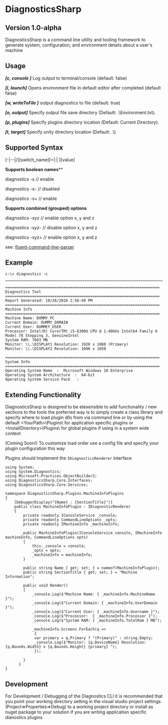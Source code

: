 # DiagnosticsSharp
## Version 1.0-alpha 


DiagnosticsSharp is a command line utility and tooling framework to generate system, configuration, and environment details about a user's machine


## Usage 

***[c, console ]***  	Log output to terminal/console (default: false)

***[l, launch]***		Opens environment file in default editor after completed (default false)

***[w, writeToFile ]***   output diagnostics to file (default: true)

***[o, output]*** 		Specify output file save directory (Default: .\Environment.txt).

***[p, plugins]*** 		Specify plugins directory location (Default: Current Directory).

***[t, target]***		Specify unity directory location (Default: .\\)

## Supported Syntax

[-|--|/][switch_name][=|:| ][value]

**Supports boolean names****

diagnostics -s  // enable

diagnostics -s- // disabled

diagnostics -s+ // enable

**Supports combined (grouped) options**

diagnostics -xyz  // enable option x, y and z

diagnostics -xyz- // disable option x, y and z

diagnostics -xyz+ // enable option x, y and z


see: [fluent-command-line-parser](https://github.com/fclp/fluent-command-line-parser)


## Example 

    c:\> diagnostics -c

----------

    =====================================================================
    Diagnostics Tool
    =====================================================================
    Report Generated: 10/26/2016 2:56:49 PM
    =====================================================================
    Machine Info
    =====================================================================
    Machine Name: DUMMY_PC
    Current Domain: DUMMY_DOMAIN
    Current User: DUMMEY_USER
    Processor: Intel(R) Core(TM) i5-6300U CPU @ 2.40GHz Intel64 Family 6 Model 78 Stepping 3, GenuineIntel
    System RAM: 7603 MB
    Monitor: \\.\DISPLAY1 Resolution: 1920 x 1080 (Primary)
    Monitor: \\.\DISPLAY2 Resolution: 1680 x 1050 
    
    =====================================================================
    System Info
    =====================================================================
    Operating System Name  :  Microsoft Windows 10 Enterprise 
    Operating System Architecture  :  64-bit
    Operating System Service Pack   :
    

## Extending Functionality ##


DiagnosticsSharp is designed to be etexensible 
to add functionality / new sections to the tools 
the preferred way is to simply create a class library and specify where to load plugin dlls from via command line
or by using the default \<YourPath>\Plugins\ for application specific plugins or \<InstallDirectory>\Plugins\ for global plugins if using in a system wide context 

(Coming Soon!) To customize load order use a config file and specify your plugin configuration this way 


Plugins should Implement the `IDiagnosticsRenderer` interface 

    using System;
    using System.Diagnostics;
    using Microsoft.Practices.ObjectBuilder2;
    using DiagnosticsSharp.Core.Interfaces;
    using DiagnosticsSharp.Core.Services;
    
    namespace DiagnosticsSharp.Plugins.MachineInfoPlugins
    {
	    [DebuggerDisplay("{Name} : {SectionTitle}")]
	    public class MachineInfoPlugin : IDiagnosticRenderer
	    {
		    private readonly IConsoleService _console;
		    private readonly CommandLineOptions _opts;
		    private readonly IMachineInfo _machineInfo;
		    
		    public MachineInfoPlugin(IConsoleService console, IMachineInfo machineInfo, CommandLineOptions opts)
		    {
			    this._console = console;
			    _opts = opts;
			    _machineInfo = machineInfo;
		    }
		    
		    public string Name { get; set; } = nameof(MachineInfoPlugin);
		    public string SectionTitle { get; set; } = "Machine Information";
		    
		    public void Render()
		    {
			    _console.Log($"Machine Name: { _machineInfo.MachineName }");
			    _console.Log($"Current Domain: { _machineInfo.UserDomain }");
			    _console.Log($"Current User: { _machineInfo.Username }");
			    _console.Log($"Processor:  { _machineInfo.Processor }");
			    _console.Log($"System RAM: { _machineInfo.TotalRam } MB");
			    
			    _machineInfo.Screens.ForEach(q =>
			     {
			     var primary = q.Primary ? "(Primary)" : string.Empty;
			     _console.Log($"Monitor: {q.DeviceName} Resolution: {q.Bounds.Width} x {q.Bounds.Height} {primary} ");
			     });
		    
		    }
		  }
    }


## Development ##

For Development / Debugging of the Diagnostics CLI  it is recommended that you point your working directory setting in the visual studio project settings (Project=>Properties=>Debug) to a working project directory or install as nuget package to your solution if you are writing application specific dianostics plugins 
